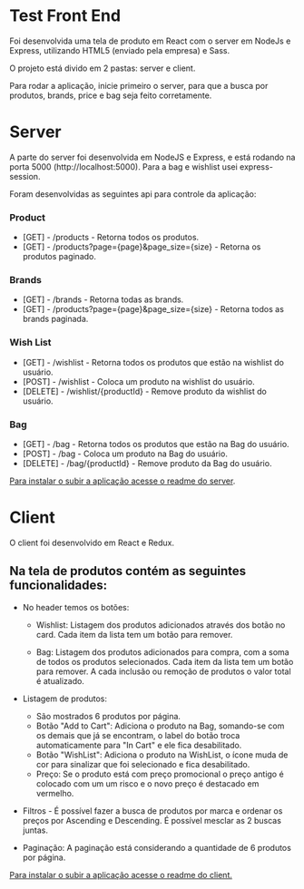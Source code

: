 # Test Front End

Foi desenvolvida uma tela de produto em React com o server em NodeJs e Express, utilizando HTML5 (enviado pela empresa) e Sass.

O projeto está divido em 2 pastas: server e client.

Para rodar a aplicação, inicie primeiro o server, para que a busca por produtos, brands, price e bag seja feito corretamente.

# Server
A parte do server foi desenvolvida em NodeJS e Express, e está rodando na porta 5000 (http://localhost:5000). 
Para a bag e wishlist usei express-session.

Foram desenvolvidas as seguintes api para controle da aplicação:

### Product

* [GET] - /products - Retorna todos os produtos.
* [GET] - /products?page={page}&page_size={size} - Retorna os produtos paginado.

### Brands

* [GET] - /brands - Retorna todas as brands.
* [GET] - /products?page={page}&page_size={size} - Retorna todos as brands paginada.

### Wish List

* [GET] - /wishlist - Retorna todos os produtos que estão na wishlist do usuário.
* [POST] - /wishlist - Coloca um produto na wishlist do usuário.
* [DELETE] - /wishlist/{productId} - Remove produto da wishlist do usuário.

### Bag

* [GET] - /bag - Retorna todos os produtos que estão na Bag do usuário.
* [POST] - /bag - Coloca um produto na Bag do usuário.
* [DELETE] - /bag/{productId} - Remove produto da Bag do usuário.


[Para instalar o subir a aplicação acesse o readme do server](https://github.com/wilsonck/shopping/blob/master/server/README.md).


# Client

O client foi desenvolvido em React e Redux.

## Na tela de produtos contém as seguintes funcionalidades:

* No header temos os botões:<br />

    - Wishlist: Listagem dos produtos adicionados através dos botão no card. Cada item da lista tem um botão para remover.

    - Bag: Listagem dos produtos adicionados para compra, com a soma de todos os produtos selecionados. Cada item da lista tem um botão para remover. A cada inclusão ou remoção de produtos o valor total é atualizado.

* Listagem de produtos: 

    - São mostrados 6 produtos por página.
    - Botão "Add to Cart":  Adiciona o produto na Bag, somando-se com os demais que já se encontram, o label do botão troca automaticamente para "In Cart" e ele fica desabilitado. 
    - Botão "WishList":  Adiciona o produto na WishList, o ícone muda de cor para sinalizar que foi selecionado e fica desabilitado. 
    - Preço: Se o produto está com preço promocional o preço antigo é colocado com um um risco e o novo preço é destacado em vermelho.

* Filtros - É possível fazer a busca de produtos por marca e ordenar os preços por Ascending e Descending. É possível mesclar as 2 buscas juntas.

* Paginação: A paginação está considerando a quantidade de 6 produtos por página.


[Para instalar o subir a aplicação acesse o readme do client.](https://github.com/wilsonck/shopping/blob/master/client/README.md)